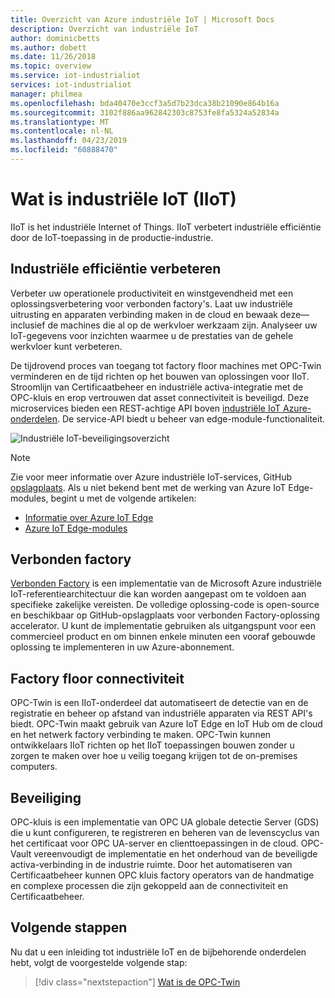 ```yaml
---
title: Overzicht van Azure industriële IoT | Microsoft Docs
description: Overzicht van industriële IoT
author: dominicbetts
ms.author: dobett
ms.date: 11/26/2018
ms.topic: overview
ms.service: iot-industrialiot
services: iot-industrialiot
manager: philmea
ms.openlocfilehash: bda40470e3ccf3a5d7b23dca38b21090e864b16a
ms.sourcegitcommit: 3102f886aa962842303c8753fe8fa5324a52834a
ms.translationtype: MT
ms.contentlocale: nl-NL
ms.lasthandoff: 04/23/2019
ms.locfileid: "60888470"
---
```

# <a name="what-is-industrial-iot-iiot"></a>Wat is industriële IoT (IIoT)

IIoT is het industriële Internet of Things. IIoT verbetert industriële efficiëntie door de IoT-toepassing in de productie-industrie. 

## <a name="improve-industrial-efficiencies"></a>Industriële efficiëntie verbeteren

Verbeter uw operationele productiviteit en winstgevendheid met een oplossingsverbetering voor verbonden factory's. Laat uw industriële uitrusting en apparaten verbinding maken in de cloud en bewaak deze—inclusief de machines die al op de werkvloer werkzaam zijn. Analyseer uw IoT-gegevens voor inzichten waarmee u de prestaties van de gehele werkvloer kunt verbeteren.

De tijdrovend proces van toegang tot factory floor machines met OPC-Twin verminderen en de tijd richten op het bouwen van oplossingen voor IIoT. Stroomlijn van Certificaatbeheer en industriële activa-integratie met de OPC-kluis en erop vertrouwen dat asset connectiviteit is beveiligd. Deze microservices bieden een REST-achtige API boven [industriële IoT Azure-onderdelen](https://github.com/Azure/azure-iiot-opc-ua). De service-API biedt u beheer van edge-module-functionaliteit. 

![Industriële IoT-beveiligingsoverzicht](media/overview-iot-industrial/overview.png)

> [!NOTE]
> Zie voor meer informatie over Azure industriële IoT-services, GitHub [opslagplaats](https://github.com/Azure/azure-iiot-services).
Als u niet bekend bent met de werking van Azure IoT Edge-modules, begint u met de volgende artikelen:
- [Informatie over Azure IoT Edge](../iot-edge/about-iot-edge.md)
- [Azure IoT Edge-modules](../iot-edge/iot-edge-modules.md)

## <a name="connected-factory"></a>Verbonden factory

[Verbonden Factory](../iot-accelerators/iot-accelerators-connected-factory-features.md) is een implementatie van de Microsoft Azure industriële IoT-referentiearchitectuur die kan worden aangepast om te voldoen aan specifieke zakelijke vereisten. De volledige oplossing-code is open-source en beschikbaar op GitHub-opslagplaats voor verbonden Factory-oplossing accelerator. U kunt de implementatie gebruiken als uitgangspunt voor een commercieel product en om binnen enkele minuten een vooraf gebouwde oplossing te implementeren in uw Azure-abonnement. 

## <a name="factory-floor-connectivity"></a>Factory floor connectiviteit

OPC-Twin is een IIoT-onderdeel dat automatiseert de detectie van en de registratie en beheer op afstand van industriële apparaten via REST API's biedt. OPC-Twin maakt gebruik van Azure IoT Edge en IoT Hub om de cloud en het netwerk factory verbinding te maken. OPC-Twin kunnen ontwikkelaars IIoT richten op het IIoT toepassingen bouwen zonder u zorgen te maken over hoe u veilig toegang krijgen tot de on-premises computers.

## <a name="security"></a>Beveiliging

OPC-kluis is een implementatie van OPC UA globale detectie Server (GDS) die u kunt configureren, te registreren en beheren van de levenscyclus van het certificaat voor OPC UA-server en clienttoepassingen in de cloud. OPC-Vault vereenvoudigt de implementatie en het onderhoud van de beveiligde activa-verbinding in de industrie ruimte. Door het automatiseren van Certificaatbeheer kunnen OPC kluis factory operators van de handmatige en complexe processen die zijn gekoppeld aan de connectiviteit en Certificaatbeheer.

## <a name="next-steps"></a>Volgende stappen

Nu dat u een inleiding tot industriële IoT en de bijbehorende onderdelen hebt, volgt de voorgestelde volgende stap:

> [!div class="nextstepaction"]
> [Wat is de OPC-Twin](overview-opc-twin.md)
